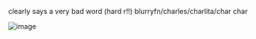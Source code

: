 clearly says a very bad word (hard r!!)
blurryfn/charles/charlita/char char

![image](https://github.com/user-attachments/assets/300c0ebf-6c19-450f-961b-5de123f9e5af)

